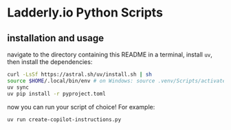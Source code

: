 # Ladderly.io Python Scripts

## installation and usage

navigate to the directory containing this README in a terminal, install `uv`, then install the dependencies:

```bash
curl -LsSf https://astral.sh/uv/install.sh | sh
source $HOME/.local/bin/env # on Windows: source .venv/Scripts/activate
uv sync
uv pip install -r pyproject.toml
```

now you can run your script of choice! For example:

```bash
uv run create-copilot-instructions.py
```
